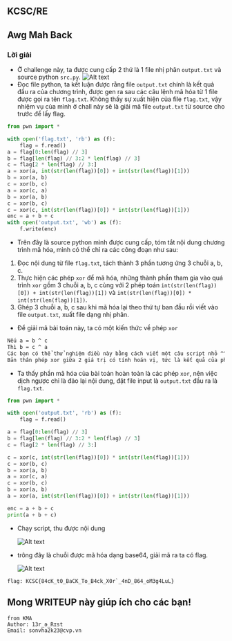 ## KCSC/RE

## Awg Mah Back

### Lời giải

- Ở challenge này, ta được cung cấp 2 thứ là 1 file nhị phân `output.txt` và source python `src.py`.
  ![Alt text](image.png)
- Đọc file python, ta kết luận được rằng file `output.txt` chính là kết quả đầu ra của chương trình, được gen ra sau các câu lệnh mã hóa từ 1 file được gọi ra tên `flag.txt`. Không thấy sự xuất hiện của file `flag.txt`, vậy nhiệm vụ của mình ở chall này sẽ là giải mã file `output.txt` từ source cho trước để lấy flag.

```python
from pwn import *

with open('flag.txt', 'rb') as (f):
    flag = f.read()
a = flag[0:len(flag) // 3]
b = flag[len(flag) // 3:2 * len(flag) // 3]
c = flag[2 * len(flag) // 3:]
a = xor(a, int(str(len(flag))[0]) + int(str(len(flag))[1]))
b = xor(a, b)
c = xor(b, c)
a = xor(c, a)
b = xor(a, b)
c = xor(b, c)
c = xor(c, int(str(len(flag))[0]) * int(str(len(flag))[1]))
enc = a + b + c
with open('output.txt', 'wb') as (f):
    f.write(enc)
```

- Trên đây là source python mình được cung cấp, tóm tắt nội dung chương trình mã hóa, mình có thể chỉ ra các công đoạn như sau:

1. Đọc nội dung từ file `flag.txt`, tách thành 3 phần tương ứng 3 chuỗi a, b, c.
2. Thực hiện các phép `xor` để mã hóa, những thành phần tham gia vào quá trình `xor` gồm 3 chuỗi a, b, c cùng với 2 phép toán `int(str(len(flag))[0]) + int(str(len(flag))[1])` và `int(str(len(flag))[0]) * int(str(len(flag))[1])`.
3. Ghép 3 chuỗi a, b, c sau khi mã hóa lại theo thứ tự ban đầu rồi viết vào file `output.txt`, xuất file dạng nhị phân.

- Để giải mã bài toán này, ta có một kiến thức về phép `xor`

```txt
Nếu a = b ^ c
Thì b = c ^ a
Các bạn có thể thử nghiệm điều này bằng cách viết một câu script nhỏ ^^.
Bản thân phép xor giữa 2 giá trị có tính hoán vị, tức là kết quả của phép a^b và b^a là như nhau, nên (a^b)^c = a^(c^b). Vậy nên từ output có sẵn, ta hoàn tòan có thể thực hiện ngược lại để lấy được đầu vào bị giấu đi.
```

- Ta thấy phần mã hóa của bài toán hoàn toàn là các phép `xor`, nên việc dịch ngược chỉ là đảo lại nội dung, đặt file input là `output.txt` đầu ra là `flag.txt`.

```python
from pwn import *

with open('output.txt', 'rb') as (f):
    flag = f.read()

a = flag[0:len(flag) // 3]
b = flag[len(flag) // 3:2 * len(flag) // 3]
c = flag[2 * len(flag) // 3:]

c = xor(c, int(str(len(flag))[0]) * int(str(len(flag))[1]))
c = xor(b, c)
b = xor(a, b)
a = xor(c, a)
c = xor(b, c)
b = xor(a, b)
a = xor(a, int(str(len(flag))[0]) + int(str(len(flag))[1]))

enc = a + b + c
print(a + b + c)
```

- Chạy script, thu được nội dung

  ![Alt text](image-1.png)

- trông đây là chuỗi được mã hóa dạng base64, giải mã ra ta có flag.

  ![Alt text](image-2.png)

```
flag: KCSC{84cK_t0_BaCK_To_B4ck_X0r`_4nD_864_oM3g4LuL}
```

## Mong WRITEUP này giúp ích cho các bạn!

```
from KMA
Author: 13r_ə_Rɪst
Email: sonvha2k23@cvp.vn
```
